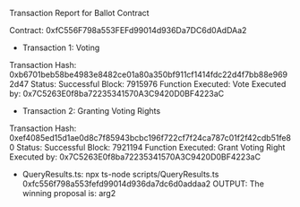 Transaction Report for Ballot Contract

Contract:
0xfC556F798a553FEFd99014d936Da7DC6d0AdDAa2

- Transaction 1: Voting

Transaction Hash: 0xb6701beb58be4983e8482ce01a80a350bf911cf1414fdc22d4f7bb88e9692d47
Status: Successful
Block: 7915976
Function Executed: Vote
Executed by: 0x7C5263E0f8ba72235341570A3C9420D0BF4223aC


- Transaction 2: Granting Voting Rights

Transaction Hash: 0xef4085ed15d1ae0d8c7f85943bcbc196f722cf7f24ca787c01f2f42cdb51fe80
Status: Successful
Block: 7921194
Function Executed: Grant Voting Right
Executed by: 0x7C5263E0f8ba72235341570A3C9420D0BF4223aC

- QueryResults.ts:
npx ts-node scripts/QueryResults.ts 0xfc556f798a553fefd99014d936da7dc6d0addaa2
OUTPUT: The winning proposal is: arg2